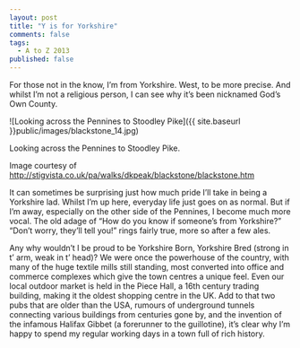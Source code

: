 ```yaml
---
layout: post
title: "Y is for Yorkshire"
comments: false
tags:
  - A to Z 2013
published: false
---
```


For those not in the know, I’m from Yorkshire. West, to be more precise. And whilst I’m not a religious person, I can see why it’s been nicknamed God’s Own County.

![Looking across the Pennines to Stoodley Pike]({{ site.baseurl }}public/images/blackstone_14.jpg)

Looking across the Pennines to Stoodley Pike.

Image courtesy of http://stigvista.co.uk/pa/walks/dkpeak/blackstone/blackstone.htm

It can sometimes be surprising just how much pride I’ll take in being a Yorkshire lad. Whilst I’m up here, everyday life just goes on as normal. But if I’m away, especially on the other side of the Pennines, I become much more vocal. The old adage of “How do you know if someone’s from Yorkshire?” “Don’t worry, they’ll tell you!” rings fairly true, more so after a few ales.

Any why wouldn’t I be proud to be Yorkshire Born, Yorkshire Bred (strong in t’ arm, weak in t’ head)? We were once the powerhouse of the country, with many of the huge textile mills still standing, most converted into office and commerce complexes which give the town centres a unique feel. Even our local outdoor market is held in the Piece Hall, a 16th century trading building, making it the oldest shopping centre in the UK. Add to that two pubs that are older than the USA, rumours of underground tunnels connecting various buildings from centuries gone by, and the invention of the infamous Halifax Gibbet (a forerunner to the guillotine), it’s clear why I’m happy to spend my regular working days in a town full of rich history.
